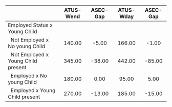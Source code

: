 
|                      |    ATUS-Wend |     ASEC-Gap |    ATUS-Wday |     ASEC-Gap |
| -------------------- | :----------: | :----------: | :----------: | :----------: |
| Employed Status x Young Child |              |              |              |              |
| &nbsp;&nbsp;Not Employed x No young Child |       140.00 |        -5.00 |       166.00 |        -1.00 |
| &nbsp;&nbsp;Not Employed x Young Child present |       345.00 |       -38.00 |       442.00 |       -85.00 |
| &nbsp;&nbsp;Employed x No young Child |       180.00 |         0.00 |        95.00 |         5.00 |
| &nbsp;&nbsp;Employed x Young Child present |       270.00 |       -13.00 |       185.00 |       -15.00 |

